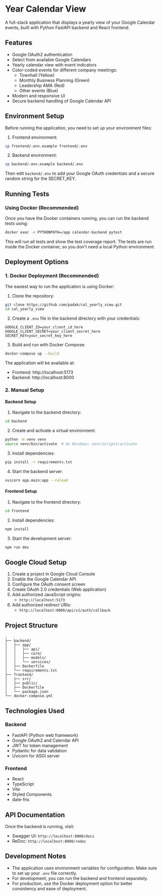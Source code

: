 # Year Calendar View

A full-stack application that displays a yearly view of your Google Calendar events, built with Python FastAPI backend and React frontend.

## Features

- Google OAuth2 authentication
- Select from available Google Calendars
- Yearly calendar view with event indicators
- Color-coded events for different company meetings:
  - Townhall (Yellow)
  - Monthly Business Planning (Green)
  - Leadership AMA (Red)
  - Other events (Blue)
- Modern and responsive UI
- Secure backend handling of Google Calendar API

## Environment Setup

Before running the application, you need to set up your environment files:

1. Frontend environment:
```bash
cp frontend/.env.example frontend/.env
```

2. Backend environment:
```bash
cp backend/.env.example backend/.env
```

Then edit `backend/.env` to add your Google OAuth credentials and a secure random string for the SECRET_KEY.

## Running Tests

### Using Docker (Recommended)

Once you have the Docker containers running, you can run the backend tests using:
```bash
docker exec -e PYTHONPATH=/app calendar-backend pytest
```

This will run all tests and show the test coverage report. The tests are run inside the Docker container, so you don't need a local Python environment.

## Deployment Options

### 1. Docker Deployment (Recommended)

The easiest way to run the application is using Docker:

1. Clone the repository:
```bash
git clone https://github.com/padak/cal_yearly_view.git
cd cal_yearly_view
```

2. Create a `.env` file in the backend directory with your credentials:
```
GOOGLE_CLIENT_ID=your_client_id_here
GOOGLE_CLIENT_SECRET=your_client_secret_here
SECRET_KEY=your_secret_key_here
```

3. Build and run with Docker Compose:
```bash
docker-compose up --build
```

The application will be available at:
- Frontend: http://localhost:5173
- Backend: http://localhost:8000

### 2. Manual Setup

#### Backend Setup

1. Navigate to the backend directory:
```bash
cd backend
```

2. Create and activate a virtual environment:
```bash
python -m venv venv
source venv/bin/activate  # On Windows: venv\Scripts\activate
```

3. Install dependencies:
```bash
pip install -r requirements.txt
```

4. Start the backend server:
```bash
uvicorn app.main:app --reload
```

#### Frontend Setup

1. Navigate to the frontend directory:
```bash
cd frontend
```

2. Install dependencies:
```bash
npm install
```

3. Start the development server:
```bash
npm run dev
```

## Google Cloud Setup

1. Create a project in Google Cloud Console
2. Enable the Google Calendar API
3. Configure the OAuth consent screen
4. Create OAuth 2.0 credentials (Web application)
5. Add authorized JavaScript origins:
   - `http://localhost:5173`
6. Add authorized redirect URIs:
   - `http://localhost:8000/api/v1/auth/callback`

## Project Structure

```
.
├── backend/
│   ├── app/
│   │   ├── api/
│   │   ├── core/
│   │   ├── models/
│   │   └── services/
│   ├── Dockerfile
│   └── requirements.txt
├── frontend/
│   ├── src/
│   ├── public/
│   ├── Dockerfile
│   └── package.json
└── docker-compose.yml
```

## Technologies Used

### Backend
- FastAPI (Python web framework)
- Google OAuth2 and Calendar API
- JWT for token management
- Pydantic for data validation
- Uvicorn for ASGI server

### Frontend
- React
- TypeScript
- Vite
- Styled Components
- date-fns

## API Documentation

Once the backend is running, visit:
- Swagger UI: `http://localhost:8000/docs`
- ReDoc: `http://localhost:8000/redoc`

## Development Notes

- The application uses environment variables for configuration. Make sure to set up your `.env` file correctly.
- For development, you can run the backend and frontend separately.
- For production, use the Docker deployment option for better consistency and ease of deployment.
